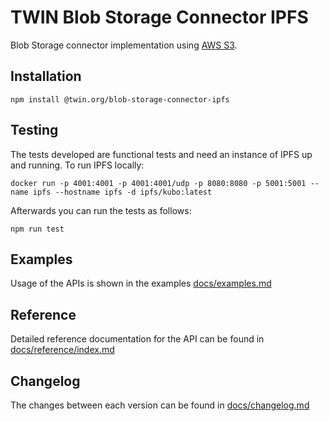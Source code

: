 # TWIN Blob Storage Connector IPFS

Blob Storage connector implementation using [AWS S3](https://ipfs.tech/).

## Installation

```shell
npm install @twin.org/blob-storage-connector-ipfs
```

## Testing

The tests developed are functional tests and need an instance of IPFS up and running. To run IPFS locally:

```shell
docker run -p 4001:4001 -p 4001:4001/udp -p 8080:8080 -p 5001:5001 --name ipfs --hostname ipfs -d ipfs/kubo:latest
```

Afterwards you can run the tests as follows:

```shell
npm run test
```

## Examples

Usage of the APIs is shown in the examples [docs/examples.md](docs/examples.md)

## Reference

Detailed reference documentation for the API can be found in [docs/reference/index.md](docs/reference/index.md)

## Changelog

The changes between each version can be found in [docs/changelog.md](docs/changelog.md)
